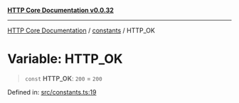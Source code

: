 [**HTTP Core Documentation v0.0.32**](../../README.md)

***

[HTTP Core Documentation](../../modules.md) / [constants](../README.md) / HTTP\_OK

# Variable: HTTP\_OK

> `const` **HTTP\_OK**: `200` = `200`

Defined in: [src/constants.ts:19](https://github.com/stonemjs/http-core/blob/680e946aeb5100b42b4836417719aba730586478/src/constants.ts#L19)
